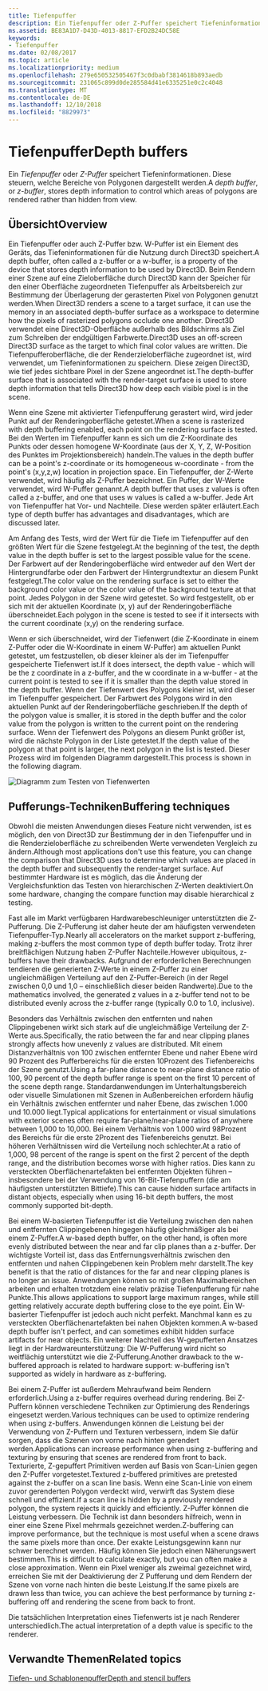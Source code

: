 ```yaml
---
title: Tiefenpuffer
description: Ein Tiefenpuffer oder Z-Puffer speichert Tiefeninformationen. Diese steuern, welche Bereiche von Polygonen dargestellt werden.
ms.assetid: BE83A1D7-D43D-4013-8817-EFD2B24DC58E
keywords:
- Tiefenpuffer
ms.date: 02/08/2017
ms.topic: article
ms.localizationpriority: medium
ms.openlocfilehash: 279e650532505467f3c0dbabf3814618b893aedb
ms.sourcegitcommit: 231065c899d0de285584d41e6335251e0c2c4048
ms.translationtype: MT
ms.contentlocale: de-DE
ms.lasthandoff: 12/10/2018
ms.locfileid: "8829973"
---
```

# <a name="depth-buffers"></a><span data-ttu-id="b8765-104">Tiefenpuffer</span><span class="sxs-lookup"><span data-stu-id="b8765-104">Depth buffers</span></span>


<span data-ttu-id="b8765-105">Ein *Tiefenpuffer* oder *Z-Puffer* speichert Tiefeninformationen. Diese steuern, welche Bereiche von Polygonen dargestellt werden.</span><span class="sxs-lookup"><span data-stu-id="b8765-105">A *depth buffer*, or *z-buffer*, stores depth information to control which areas of polygons are rendered rather than hidden from view.</span></span>

## <a name="span-idoverviewspanspan-idoverviewspanspan-idoverviewspanoverview"></a><span data-ttu-id="b8765-106"><span id="Overview"></span><span id="overview"></span><span id="OVERVIEW"></span>Übersicht</span><span class="sxs-lookup"><span data-stu-id="b8765-106"><span id="Overview"></span><span id="overview"></span><span id="OVERVIEW"></span>Overview</span></span>


<span data-ttu-id="b8765-107">Ein Tiefenpuffer oder auch Z-Puffer bzw. W-Puffer ist ein Element des Geräts, das Tiefeninformationen für die Nutzung durch Direct3D speichert.</span><span class="sxs-lookup"><span data-stu-id="b8765-107">A depth buffer, often called a z-buffer or a w-buffer, is a property of the device that stores depth information to be used by Direct3D.</span></span> <span data-ttu-id="b8765-108">Beim Rendern einer Szene auf eine Zieloberfläche durch Direct3D kann der Speicher für den einer Oberfläche zugeordneten Tiefenpuffer als Arbeitsbereich zur Bestimmung der Überlagerung der gerasterten Pixel von Polygonen genutzt werden.</span><span class="sxs-lookup"><span data-stu-id="b8765-108">When Direct3D renders a scene to a target surface, it can use the memory in an associated depth-buffer surface as a workspace to determine how the pixels of rasterized polygons occlude one another.</span></span> <span data-ttu-id="b8765-109">Direct3D verwendet eine Direct3D-Oberfläche außerhalb des Bildschirms als Ziel zum Schreiben der endgültigen Farbwerte.</span><span class="sxs-lookup"><span data-stu-id="b8765-109">Direct3D uses an off-screen Direct3D surface as the target to which final color values are written.</span></span> <span data-ttu-id="b8765-110">Die Tiefenpufferoberfläche, die der Renderzieloberfläche zugeordnet ist, wird verwendet, um Tiefeninformationen zu speichern. Diese zeigen Direct3D, wie tief jedes sichtbare Pixel in der Szene angeordnet ist.</span><span class="sxs-lookup"><span data-stu-id="b8765-110">The depth-buffer surface that is associated with the render-target surface is used to store depth information that tells Direct3D how deep each visible pixel is in the scene.</span></span>

<span data-ttu-id="b8765-111">Wenn eine Szene mit aktivierter Tiefenpufferung gerastert wird, wird jeder Punkt auf der Renderingoberfläche getestet.</span><span class="sxs-lookup"><span data-stu-id="b8765-111">When a scene is rasterized with depth buffering enabled, each point on the rendering surface is tested.</span></span> <span data-ttu-id="b8765-112">Bei den Werten im Tiefenpuffer kann es sich um die Z-Koordinate des Punkts oder dessen homogene W-Koordinate (aus der X, Y, Z, W-Position des Punktes im Projektionsbereich) handeln.</span><span class="sxs-lookup"><span data-stu-id="b8765-112">The values in the depth buffer can be a point's z-coordinate or its homogeneous w-coordinate - from the point's (x,y,z,w) location in projection space.</span></span> <span data-ttu-id="b8765-113">Ein Tiefenpuffer, der Z-Werte verwendet, wird häufig als Z-Puffer bezeichnet. Ein Puffer, der W-Werte verwendet, wird W-Puffer genannt.</span><span class="sxs-lookup"><span data-stu-id="b8765-113">A depth buffer that uses z values is often called a z-buffer, and one that uses w values is called a w-buffer.</span></span> <span data-ttu-id="b8765-114">Jede Art von Tiefenpuffer hat Vor- und Nachteile. Diese werden später erläutert.</span><span class="sxs-lookup"><span data-stu-id="b8765-114">Each type of depth buffer has advantages and disadvantages, which are discussed later.</span></span>

<span data-ttu-id="b8765-115">Am Anfang des Tests, wird der Wert für die Tiefe im Tiefenpuffer auf den größten Wert für die Szene festgelegt.</span><span class="sxs-lookup"><span data-stu-id="b8765-115">At the beginning of the test, the depth value in the depth buffer is set to the largest possible value for the scene.</span></span> <span data-ttu-id="b8765-116">Der Farbwert auf der Renderingoberfläche wird entweder auf den Wert der Hintergrundfarbe oder den Farbwert der Hintergrundtextur an diesem Punkt festgelegt.</span><span class="sxs-lookup"><span data-stu-id="b8765-116">The color value on the rendering surface is set to either the background color value or the color value of the background texture at that point.</span></span> <span data-ttu-id="b8765-117">Jedes Polygon in der Szene wird getestet. So wird festgestellt, ob er sich mit der aktuellen Koordinate (x, y) auf der Renderingoberfläche überschneidet.</span><span class="sxs-lookup"><span data-stu-id="b8765-117">Each polygon in the scene is tested to see if it intersects with the current coordinate (x,y) on the rendering surface.</span></span>

<span data-ttu-id="b8765-118">Wenn er sich überschneidet, wird der Tiefenwert (die Z-Koordinate in einem Z-Puffer oder die W-Koordinate in einem W-Puffer) am aktuellen Punkt getestet, um festzustellen, ob dieser kleiner als der im Tiefenpuffer gespeicherte Tiefenwert ist.</span><span class="sxs-lookup"><span data-stu-id="b8765-118">If it does intersect, the depth value - which will be the z coordinate in a z-buffer, and the w coordinate in a w-buffer - at the current point is tested to see if it is smaller than the depth value stored in the depth buffer.</span></span> <span data-ttu-id="b8765-119">Wenn der Tiefenwert des Polygons kleiner ist, wird dieser im Tiefenpuffer gespeichert. Der Farbwert des Polygons wird in den aktuellen Punkt auf der Renderingoberfläche geschrieben.</span><span class="sxs-lookup"><span data-stu-id="b8765-119">If the depth of the polygon value is smaller, it is stored in the depth buffer and the color value from the polygon is written to the current point on the rendering surface.</span></span> <span data-ttu-id="b8765-120">Wenn der Tiefenwert des Polygons an diesem Punkt größer ist, wird die nächste Polygon in der Liste getestet.</span><span class="sxs-lookup"><span data-stu-id="b8765-120">If the depth value of the polygon at that point is larger, the next polygon in the list is tested.</span></span> <span data-ttu-id="b8765-121">Dieser Prozess wird im folgenden Diagramm dargestellt.</span><span class="sxs-lookup"><span data-stu-id="b8765-121">This process is shown in the following diagram.</span></span>

![Diagramm zum Testen von Tiefenwerten](images/zbuffer.png)

## <a name="span-idbufferingtechniquesspanspan-idbufferingtechniquesspanspan-idbufferingtechniquesspanbuffering-techniques"></a><span data-ttu-id="b8765-123"><span id="Buffering_techniques"></span><span id="buffering_techniques"></span><span id="BUFFERING_TECHNIQUES"></span>Pufferungs-Techniken</span><span class="sxs-lookup"><span data-stu-id="b8765-123"><span id="Buffering_techniques"></span><span id="buffering_techniques"></span><span id="BUFFERING_TECHNIQUES"></span>Buffering techniques</span></span>


<span data-ttu-id="b8765-124">Obwohl die meisten Anwendungen dieses Feature nicht verwenden, ist es möglich, den von Direct3D zur Bestimmung der in den Tiefenpuffer und in die Renderzieloberfläche zu schreibenden Werte verwendeten Vergleich zu ändern.</span><span class="sxs-lookup"><span data-stu-id="b8765-124">Although most applications don't use this feature, you can change the comparison that Direct3D uses to determine which values are placed in the depth buffer and subsequently the render-target surface.</span></span> <span data-ttu-id="b8765-125">Auf bestimmter Hardware ist es möglich, das die Änderung der Vergleichsfunktion das Testen von hierarchischen Z-Werten deaktiviert.</span><span class="sxs-lookup"><span data-stu-id="b8765-125">On some hardware, changing the compare function may disable hierarchical z testing.</span></span>

<span data-ttu-id="b8765-126">Fast alle im Markt verfügbaren Hardwarebeschleuniger unterstützten die Z-Pufferung. Die Z-Pufferung ist daher heute der am häufigsten verwendeten Tiefenpuffer-Typ.</span><span class="sxs-lookup"><span data-stu-id="b8765-126">Nearly all accelerators on the market support z-buffering, making z-buffers the most common type of depth buffer today.</span></span> <span data-ttu-id="b8765-127">Trotz ihrer breitflächigen Nutzung haben Z-Puffer Nachteile.</span><span class="sxs-lookup"><span data-stu-id="b8765-127">However ubiquitous, z-buffers have their drawbacks.</span></span> <span data-ttu-id="b8765-128">Aufgrund der erforderlichen Berechnungen tendieren die generierten Z-Werte in einem Z-Puffer zu einer ungleichmäßigen Verteilung auf den Z-Puffer-Bereich (in der Regel zwischen 0,0 und 1,0 – einschließlich dieser beiden Randwerte).</span><span class="sxs-lookup"><span data-stu-id="b8765-128">Due to the mathematics involved, the generated z values in a z-buffer tend not to be distributed evenly across the z-buffer range (typically 0.0 to 1.0, inclusive).</span></span>

<span data-ttu-id="b8765-129">Besonders das Verhältnis zwischen den entfernten und nahen Clippingebenen wirkt sich stark auf die ungleichmäßige Verteilung der Z-Werte aus.</span><span class="sxs-lookup"><span data-stu-id="b8765-129">Specifically, the ratio between the far and near clipping planes strongly affects how unevenly z values are distributed.</span></span> <span data-ttu-id="b8765-130">Mit einem Distanzverhältnis von 100 zwischen entfernter Ebene und naher Ebene wird 90 Prozent des Pufferbereichs für die ersten 10Prozent des Tiefenbereichs der Szene genutzt.</span><span class="sxs-lookup"><span data-stu-id="b8765-130">Using a far-plane distance to near-plane distance ratio of 100, 90 percent of the depth buffer range is spent on the first 10 percent of the scene depth range.</span></span> <span data-ttu-id="b8765-131">Standardanwendungen im Unterhaltungsbereich oder visuelle Simulationen mit Szenen in Außenbereichen erfordern häufig ein Verhältnis zwischen entfernter und naher Ebene, das zwischen 1.000 und 10.000 liegt.</span><span class="sxs-lookup"><span data-stu-id="b8765-131">Typical applications for entertainment or visual simulations with exterior scenes often require far-plane/near-plane ratios of anywhere between 1,000 to 10,000.</span></span> <span data-ttu-id="b8765-132">Bei einem Verhältnis von 1.000 wird 98Prozent des Bereichs für die erste 2Prozent des Tiefenbereichs genutzt. Bei höheren Verhältnissen wird die Verteilung noch schlechter.</span><span class="sxs-lookup"><span data-stu-id="b8765-132">At a ratio of 1,000, 98 percent of the range is spent on the first 2 percent of the depth range, and the distribution becomes worse with higher ratios.</span></span> <span data-ttu-id="b8765-133">Dies kann zu versteckten Oberflächenartefakten bei entfernten Objekten führen – insbesondere bei der Verwendung von 16-Bit-Tiefenpuffern (die am häufigsten unterstützten Bittiefe).</span><span class="sxs-lookup"><span data-stu-id="b8765-133">This can cause hidden surface artifacts in distant objects, especially when using 16-bit depth buffers, the most commonly supported bit-depth.</span></span>

<span data-ttu-id="b8765-134">Bei einem W-basierten Tiefenpuffer ist die Verteilung zwischen den nahen und entfernten Clippingebenen hingegen häufig gleichmäßiger als bei einem Z-Puffer.</span><span class="sxs-lookup"><span data-stu-id="b8765-134">A w-based depth buffer, on the other hand, is often more evenly distributed between the near and far clip planes than a z-buffer.</span></span> <span data-ttu-id="b8765-135">Der wichtigste Vorteil ist, dass das Entfernungsverhältnis zwischen den entfernten und nahen Clippingebenen kein Problem mehr darstellt.</span><span class="sxs-lookup"><span data-stu-id="b8765-135">The key benefit is that the ratio of distances for the far and near clipping planes is no longer an issue.</span></span> <span data-ttu-id="b8765-136">Anwendungen können so mit großen Maximalbereichen arbeiten und erhalten trotzdem eine relativ präzise Tiefenpufferung für nahe Punkte.</span><span class="sxs-lookup"><span data-stu-id="b8765-136">This allows applications to support large maximum ranges, while still getting relatively accurate depth buffering close to the eye point.</span></span> <span data-ttu-id="b8765-137">Ein W-basierter Tiefenpuffer ist jedoch auch nicht perfekt. Manchmal kann es zu versteckten Oberflächenartefakten bei nahen Objekten kommen.</span><span class="sxs-lookup"><span data-stu-id="b8765-137">A w-based depth buffer isn't perfect, and can sometimes exhibit hidden surface artifacts for near objects.</span></span> <span data-ttu-id="b8765-138">Ein weiterer Nachteil des W-gepufferten Ansatzes liegt in der Hardwareunterstützung: Die W-Pufferung wird nicht so weitflächig unterstützt wie die Z-Pufferung.</span><span class="sxs-lookup"><span data-stu-id="b8765-138">Another drawback to the w-buffered approach is related to hardware support: w-buffering isn't supported as widely in hardware as z-buffering.</span></span>

<span data-ttu-id="b8765-139">Bei einem Z-Puffer ist außerdem Mehraufwand beim Rendern erforderlich.</span><span class="sxs-lookup"><span data-stu-id="b8765-139">Using a z-buffer requires overhead during rendering.</span></span> <span data-ttu-id="b8765-140">Bei Z-Puffern können verschiedene Techniken zur Optimierung des Renderings eingesetzt werden.</span><span class="sxs-lookup"><span data-stu-id="b8765-140">Various techniques can be used to optimize rendering when using z-buffers.</span></span> <span data-ttu-id="b8765-141">Anwendungen können die Leistung bei der Verwendung von Z-Puffern und Texturen verbessern, indem Sie dafür sorgen, dass die Szenen von vorne nach hinten gerendert werden.</span><span class="sxs-lookup"><span data-stu-id="b8765-141">Applications can increase performance when using z-buffering and texturing by ensuring that scenes are rendered from front to back.</span></span> <span data-ttu-id="b8765-142">Texturierte, Z-gepuffert Primitiven werden auf Basis von Scan-Linien gegen den Z-Puffer vorgetestet.</span><span class="sxs-lookup"><span data-stu-id="b8765-142">Textured z-buffered primitives are pretested against the z-buffer on a scan line basis.</span></span> <span data-ttu-id="b8765-143">Wenn eine Scan-Linie von einem zuvor gerenderten Polygon verdeckt wird, verwirft das System diese schnell und effizient.</span><span class="sxs-lookup"><span data-stu-id="b8765-143">If a scan line is hidden by a previously rendered polygon, the system rejects it quickly and efficiently.</span></span> <span data-ttu-id="b8765-144">Z-Puffer können die Leistung verbessern. Die Technik ist dann besonders hilfreich, wenn in einer eine Szene Pixel mehrmals gezeichnet werden.</span><span class="sxs-lookup"><span data-stu-id="b8765-144">Z-buffering can improve performance, but the technique is most useful when a scene draws the same pixels more than once.</span></span> <span data-ttu-id="b8765-145">Der exakte Leistungsgewinn kann nur schwer berechnet werden. Häufig können Sie jedoch einen Näherungswert bestimmen.</span><span class="sxs-lookup"><span data-stu-id="b8765-145">This is difficult to calculate exactly, but you can often make a close approximation.</span></span> <span data-ttu-id="b8765-146">Wenn ein Pixel weniger als zweimal gezeichnet wird, erreichen Sie mit der Deaktivierung der Z Pufferung und dem Rendern der Szene von vorne nach hinten die beste Leistung.</span><span class="sxs-lookup"><span data-stu-id="b8765-146">If the same pixels are drawn less than twice, you can achieve the best performance by turning z-buffering off and rendering the scene from back to front.</span></span>

<span data-ttu-id="b8765-147">Die tatsächlichen Interpretation eines Tiefenwerts ist je nach Renderer unterschiedlich.</span><span class="sxs-lookup"><span data-stu-id="b8765-147">The actual interpretation of a depth value is specific to the renderer.</span></span>

## <a name="span-idrelated-topicsspanrelated-topics"></a><span data-ttu-id="b8765-148"><span id="related-topics"></span>Verwandte Themen</span><span class="sxs-lookup"><span data-stu-id="b8765-148"><span id="related-topics"></span>Related topics</span></span>


[<span data-ttu-id="b8765-149">Tiefen- und Schablonenpuffer</span><span class="sxs-lookup"><span data-stu-id="b8765-149">Depth and stencil buffers</span></span>](depth-and-stencil-buffers.md)

 

 




